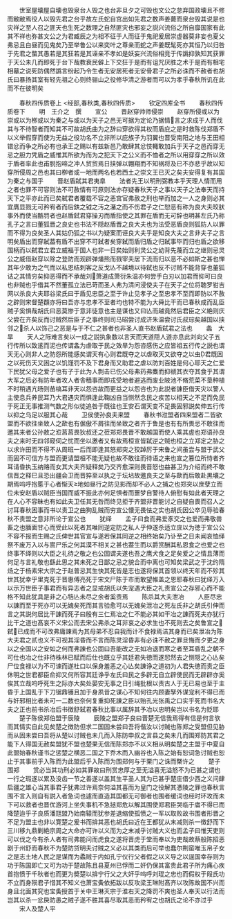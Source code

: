 <!-- { "loadSidebar": true } -->
　　世室屋壊屋自壊也毁泉台人毁之也台非旦夕之可毁也文公之怠弃国政壊且不修而敝敝焉役人以毁先君之台乎故左氏蛇自宫出如先君之数声姜薨而泉台毁其说是也灾祥之至人召之匪天也生死之数理之自然匪灾也邪妄之説兴流俗之所自靡国家有此其不祥也弥甚文公之为君臧辰之为相不征于人而征于鬼祀爰居崇虚器莫非妄也夏父弗忌且白昼而见鬼矣乃至举鲁公以来奕叶之尊亲而蛇之声姜既髦死亦其恒乃以归咎于先君之螫其愚若是其狂若是其诬亲不孝如是妖妄兴流俗相竞于传譌抑孰知其获罪于天公未几而即死于台下哉教衰民僻上下交狂于是而有诅咒厌胜之术于是而有相宅相墓之说死防偶然譌言纷起乃令生者无安居死者无安骨君子之所必诛而不赦者也胡氏曰暴扬其室有轻先祖之心则终骊山之役修华清之游者而可以为孝乎春秋所讥在此而不在彼明矣

　　春秋四传质卷上
<经部,春秋类,春秋四传质>
　　钦定四库全书
　　春秋四传质卷下
　　明　王介之　撰
　　宣公
　　晋赵穿帅师侵崇
　　赵穿所侵或以为崇或以为栁或以为秦之与或以为天子之邑无可据为定论乃据情言之求成于人而伐其与不待智者而知其不可故胡氏曲为之辞曰穿欲得其权而盾庇之是时救陈伐郑盾不以义举假穿而使为无益之役功名不立非所以庇族子为羽翼也晋受南阳之地与王田相错忿而争之所必有也承王之赐以有兹新邑乃敢肆其忿忮輙敢加兵于天子之邑而穿无忌之胆力凭盾之威惟其所欲为而为之犯天下之公义而不恤者之所以用穿穿之所以效于盾者率此也甫脱抱啼之冲人贸贸焉日挟弹以翺翔而不知祸将及已不亦悲乎故以知穿所侵周之邑也其曰栁者或一地而两名也若西土之崇文王已灭之矣夫安得复有其国为秦之与国乎
　　晋赵盾弑其君夷臯
　　法者先王以明刑弼教本乎天理人情而用之者也罪不可容则法不可赦情有可原则法亦存疑春秋天子之事以天子之法奉天而持天下之平亦此而已矣弑君者覆载不容之恶宫官弗赦之刑也举而加之一人之身则必其宜膺显戮无可矜宥者而后鈇之钺之汚之潴之而不伤君子之仁恕恶有称为良大夫皎肰事外而使当酷罚者也赵盾弑君穿操刃而盾指使之其罪在盾而无可辞也明甚左氏乃称孔子之言曰董狐晋之良史也书法不隠赵盾晋之良大夫也为法受恶盾良则狐防人以罪而不得为良矣圣人其姑仍狐之书以为疑案而诬良大夫乎是知良大夫之言非夫子之言明矣盾出而穿弑葢有盾不出穿不可弑者矣穿弑而盾归盾之归弑事毕而归也盾之欲移国柄而以弑君立君立威福于国人也非一日矣始则利灵公之幼背先蔑而立之继则忌灵公之威借赵穿以除之登防而观辟弹燔熊而戮宰夫居下流而归以恶不必如斯之甚也惮其年少敢为之气而以私恩结刺客之反戈亾不越境以待弑也反不讨贼不能背穿也董狐诘之其情穷矣抑恶得而不承哉刘萧道成萧衍朱温亦何尝手白刃以加君而抑可曰良也非贼也乎借其不然董孤立法已苛而圣人弗为清问浸使夫子在天子之位将聴罗钳吉网以杀良大夫耶谷梁氏曰于盾见忠臣之至于许止见孝子之至忠孝不至而即防以不赦之辟则宋督楚頵亦将曰吾亦与忠孝不至者均也特不能为大舜比干而已春秋成而乱臣贼子奚惧哉胡氏曰恶莫惨于意非徒意也主是谋也又曰亾而越竟然后君臣之义絶则庆父尝在齐矣反而讨贼然后臣子之事终则司马昭尝讨成济朱温尝讨氏叔琮矣越国以挟邻之杀人以饰己之恶是与于不仁之甚者也非圣人直书赵盾弑君之法也
　　螽　大旱
　　天人之际难言矣以一成之説执象数以言天而天道隠人道亦息此刘向父子五行传所以致逺而泥也传谓螽为虐取于民之效旱为怨咨感伤之应皆祖五行传之説也谓天无心则非人之防怨所能感矣谓天有心则君既夺之以虐取天又欲夺之以虫君既困之以死伤天又困之以饥馑罚不及下君身而又助君之虐以防刘百姓是何心耶天之仁爱下民犹父母之爱子也有子于此为人剽击已伤父母弗药弗麋而抑禠其衣夺其食乎其谓大军之后必有防年者攻人者舎穑事而即戎受地者避逃而废业陂池不脩荒菜不垦种植不时稍遇亢旸则苗槁耳非天以怨咨故而更益之以怨咨也为此説者諌臣借天灾以警人主使息兵养民耳乃大君遇灾而惧逢此鞠凶自当恻然念民之疾苦以相天之不足而免民于死正无事推测气数之形似徒追咎于既往也王安石谓天变不足畏固邪説矣伸五行传以抑之乌足以服其心哉
　　卫侯使孙良夫来盟
　　春秋书涖盟者四来盟者二皆欲盟而不欲往坐致人之歃也有倨傲不屑往而坐致之者齐于鲁是也有有所畏忌不敢往而邀其来者公孙敖之涖莒莒畏狄叔还之莅郑郑畏晋不敢越国而使人乘其虗也郑语孙良夫之来时无四邻窥伺之忧而坐以邀者又有故焉桓宣皆弑逆之贼也桓之立郑定之胁之以求许田而不得不从周班一后而即逢其怒郑突之狡踔厉于宋鲁之间虽尝与盟于武父而固不可信方与盟而更请盟桓不能无疑也故不敢往而待语之来也宣之篡位所恃者齐耳请昏执玉纳赂而女其大夫齐疑释矣乃交齐愈深则畏晋怒也益甚卫为介绍而终不敢信晋之释巳且恐出疆会卫而晋猝至以执之于坛坫故邀良夫之至与歃而后敢赴黒壤之期焉呜呼抱慝于心者惭天地如昼行之防见影而却不必人之捕之也郑突以庶孽立而位未安赵盾以贼臣当国而威不振此亦何足惧者而噩梦自警待人俯慰有如此者天理之在人心不容昧也有如此夫卫任其无咎而终见拒于齐盟非晋能讨之自疑自畏而召人之讨耳春秋困事而书以责卫之曲狥乱贼而穷宣公懐无畏怯之实也胡氏因公卒见辱验春秋不贵盟之意非所论于宣公也
　　犹绎
　　孟子曰食而弗爱豕交之也爱而弗敬兽畜之也腼面甘心而受此以死者其唯同逆定防之私人乎仲遂杀适立庻以为徳于宣公公不容不报而生赐之氏俾世其官宣与遂若保其同逆之相终始矣乃讣至之日未闻哀恤绎祭不废万入以与賔尸乐之何其漠不相关之甚也葢生而以爵赏酬其私恩食之也爱之也终事不绎则以大臣之礼待之敬之也公固谓夫遂也吾之鹰犬食之足矣爱之之情且薄而何足与言礼敬也繇此思之其未死之日鄙之忌之貌合而中离也可知矣梁武之于沈约隋炀之于杨素宋大宗之于赵普忌其生快其死皆是志也遂将保其首领以终天年而不殄其世其犹幸乎里克死于晋惠傅亮死于宋文尸陈于市而敢望帷盖之恩耶春秋曰犹绎万入以示万世臣子事君而有异志者之显戒胡氏以失宠遇大臣之礼责宣公之存邪心而不能格不知此犹具是非之心牿亾未尽之余者奚责焉
　　陈杀其大夫泄冶
　　人臣尽忠以諌而至于死亦可以无媿矣死而其言验愈可以无媿矣泄冶之死左氏非之胡氏引伸而言之其説何居比干諌而死子曰殷有三仁焉冶之仁不能必其如干冶之諌而死夫亦犹行比干之道也髙哀不义宋公而去宋公弗杀之耳非哀之必求生也不死则去之矣鲁宣之弑已成而不可改弗庸諌焉为其母弟不忍自我而计不食禄焉洁其身而已矣泄冶为陈大夫君之贰也义不可视其淫昏而不言而陈灵淫昏非有必诛不赦之罪旦悔而夕更之身以之全国以之安如之何而弗諌也公固曰吾能改之无如冶退而寒之者至耳昏乱之朝不可仕也冶之仕非待株林已赋而后仕也既立乎其廷君失徳而遂恝然去之恻隠之心亾矣尸位食禄以为不可谏而遂杜口以保身羞恶之心亾矣諌诤之道初为人君失徳而责之臣休明之世君都臣俞抑又何所容其廷诤乎左氏曰民之多辟无自立辟使民而无辟辟亦奚俟其立哉呜呼死生之际亦大矣处晏安无事之日引绳批根以责古人于无已易也至于主昏于上国乱于下刀锯鼎镬且加于身夙昔之谋心不知何往内顾妻孥外谋宠利不得已而与奸邪相比者未可一二数也奈何复重抑死諌之臣以贻孔光张禹之口实乎死而书名大夫之正也前书杀冶后书徴舒弑君春秋比事以属辞其予冶以忠明矣岂以书名为贬耶
　　楚子陈侯郑伯盟于辰陵
　　辰陵之盟郑子良曰晋楚无信我焉得有信是何言欤而其情实自此见矣楚之徴防但求二国固未尝曰吾将偕汝以讨贼也陈郑之受盟但见胁而从固未尝曰吾将从楚以讨贼也未几而入陈防申叔之言县之矣未几而围郑防其君之能下人得国无赦矣盟犹不盟也楚果无信而陈郑亦不以义相从明矣楚之主盟于中夏自此盟始春秋谨书之惩楚之横恶二国之下乔木而入幽谷也入陈之始有恕词急讨贼也恕止于其事前乎入陈而为此盟后乎入陈而为围郑何与于栗门之诛而槩许之
　　楚子围郑
　　赏必当其功刑必如其罪故曰刑赏忠厚之至无溢喜无溢怒不为已甚之谓也一行之瑕遂以累及没齿一节之善遂以盖其生平圣人其为已甚乎楚庄借少西之义问肆启疆之雄心当其事君子犹弗过许焉奈何溢其喜而为皇门之役解其慿陵之罪也春秋言围不言入则自有説入者急词也遽而直造其国都无可御者也围者缓词也经时环攻而未下可以救者也晋优游河上坐失事机不急拯郑危以解其围使郑君臣哭临于庿不得已而降楚迨乎子良质潘尫盟乃始南辕而犹参差退缩使孤愤之一军以取败故书围者形晋之不足为盟主也非以寛楚之爰书而揜其恶也胡氏曰近在王都犹从末减则杀一徴舒而下三川移九鼎剿絶宗周之大命亦可许以义而为之末减乎讨贼大义也而孟子曰惟天吏则可以伐之今有杀人者有司弗能问而虎食之遂将晋虎于堂而奉以为吏哉故蔡般陈招恶剧于州舒而春秋不为楚防贷明夫讨贼之义必以其类而后可举也蠢尔荆蛮唯玉帛子女之是志土地人民之是谋而为蟊贼于内如孔宁仪行父者假之以义导之以逞国幸存则为功于陈国即亡又可为功于楚故陈且县夏州已俘而二奸仍保其富贵此君子所为痛心疾首抱愤于千秋者也而更为奬楚以揜宁行父之大奸乎呜呼刘琨之忠也而假权于叚氏功不立而身殒君子惜其不知义也萧宝夤依拓跋以反攻梁王琳附髙齐以攻陈故国不兴而身且北面其究也宝夤授首于关中王琳灭宗于淮右天之降罚不爽也圣人奉天以行法而岂其以杀一忿戾防愚之贼子遂不胜其喜尽取其恶而矜宥之也胡氏之论不亦过乎
　　宋人及楚人平
